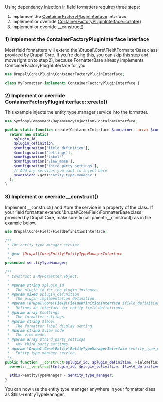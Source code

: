 Using dependency injection in field formatters requires three steps:

1. Implement the [ContainerFactoryPluginInterface](https://api.drupal.org/api/drupal/core%21lib%21Drupal%21Core%21Plugin%21ContainerFactoryPluginInterface.php/interface/ContainerFactoryPluginInterface/8.2.x) interface
2. Implement or override [ContainerFactoryPluginInterface::create()](https://api.drupal.org/api/drupal/core%21lib%21Drupal%21Core%21Plugin%21ContainerFactoryPluginInterface.php/function/ContainerFactoryPluginInterface%3A%3Acreate/8.2.x)
3. Implement or override \_\_construct()

### 1) Implement the ContainerFactoryPluginInterface interface

Most field formatters will extend the \\Drupal\\Core\\Field\\FormatterBase class provided by Drupal Core. If you're doing this, you can skip this step and move right on to step 2), because FormatterBase already implements ContainerFactoryPluginInterface for you.

```php
use Drupal\Core\Plugin\ContainerFactoryPluginInterface;

class MyFormatter implements ContainerFactoryPluginInterface {

```

### 2) Implement or override ContainerFactoryPluginInterface::create()

This example injects the entity\_type.manager service into the formatter.

```php
use Symfony\Component\DependencyInjection\ContainerInterface;

public static function create(ContainerInterface $container, array $configuration, $plugin_id, $plugin_definition) {
  return new static(
    $plugin_id,
    $plugin_definition,
    $configuration['field_definition'],
    $configuration['settings'],
    $configuration['label'],
    $configuration['view_mode'],
    $configuration['third_party_settings'],
    // Add any services you want to inject here
    $container->get('entity_type.manager')
  );
}

```

### 3) Implement or override \_\_construct()

Implement \_\_construct() and store the service in a property of the class. If your field formatter extends \\Drupal\\Core\\Field\\FormatterBase class provided by Drupal Core, make sure to call parent::\_\_construct() as in the example below.

```php
use Drupal\Core\Field\FieldDefinitionInterface;

/**
 * The entity type manager service
 *
 * @var \Drupal\Core\Entity\EntityTypeManagerInterface
 */
protected $entityTypeManager;

/**
 * Construct a MyFormatter object.
 *
 * @param string $plugin_id
 *   The plugin_id for the plugin instance.
 * @param mixed $plugin_definition
 *   The plugin implementation definition.
 * @param \Drupal\Core\Field\FieldDefinitionInterface $field_definition
 *   Defines an interface for entity field definitions.
 * @param array $settings
 *   The formatter settings.
 * @param string $label
 *   The formatter label display setting.
 * @param string $view_mode
 *   The view mode.
 * @param array $third_party_settings
 *   Any third party settings.
 * @param \Drupal\Core\Entity\EntityTypeManagerInterface $entity_type_manager
 *   Entity type manager service.
 */
public function __construct($plugin_id, $plugin_definition, FieldDefinitionInterface $field_definition, array $settings, $label, $view_mode, array $third_party_settings, EntityTypeManagerInterface $entity_type_manager) {
  parent::__construct($plugin_id, $plugin_definition, $field_definition, $settings, $label, $view_mode, $third_party_settings);

  $this->entityTypeManager = $entity_type_manager;
}

```

You can now use the entity type manager anywhere in your formatter class as $this->entityTypeManager.